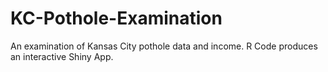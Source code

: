 # KC-Pothole-Examination

An examination of Kansas City pothole data and income.
R Code produces an interactive Shiny App.
